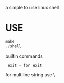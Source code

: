 a simple to use linux shell 

# USE
```c
make
./shell
```

builtin commands
```
 exit - for exit
```            

for multiline string use \
